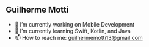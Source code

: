 ## Guilherme Motti 

- 🔭 I’m currently working on Mobile Development
- 🌱 I’m currently learning Swift, Kotlin, and Java
- 📫 How to reach me: guilhermemotti13@gmail.com
  
<!--
**Guimotti25/guimotti25** is a ✨ _special_ ✨ repository because its `README.md` (this file) appears on your GitHub profile.

Here are some ideas to get you started:

- 🔭 I’m currently working on ...
- 🌱 I’m currently learning ...
- 👯 I’m looking to collaborate on ...
- 🤔 I’m looking for help with ...
- 💬 Ask me about ...
- 📫 How to reach me: ...
- 😄 Pronouns: ...
- ⚡ Fun fact: ...
-->
